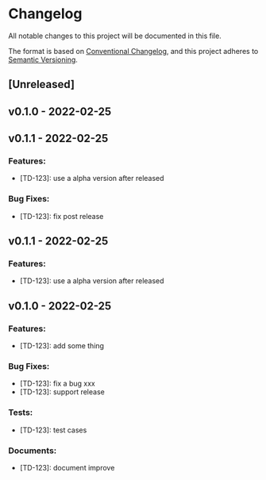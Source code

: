 # Changelog

All notable changes to this project will be documented in this file.

The format is based on [Conventional Changelog](https://www.conventionalcommits.org/en/v1.0.0/),
and this project adheres to [Semantic Versioning](https://semver.org/spec/v2.0.0.html).

## [Unreleased]
## v0.1.0 - 2022-02-25
## v0.1.1 - 2022-02-25

### Features:

- [TD-123]: use a alpha version after released

### Bug Fixes:

- [TD-123]: fix post release

## v0.1.1 - 2022-02-25

### Features:

- [TD-123]: use a alpha version after released

## v0.1.0 - 2022-02-25

### Features:

- [TD-123]: add some thing

### Bug Fixes:

- [TD-123]: fix a bug xxx
- [TD-123]: support release

### Tests:

- [TD-123]: test cases

### Documents:

- [TD-123]: document improve


